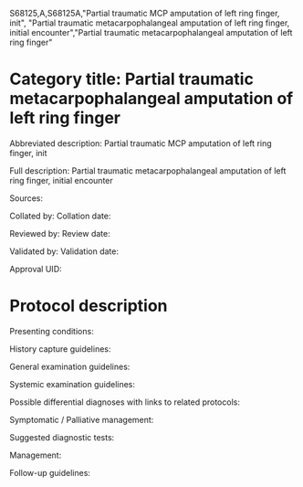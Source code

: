 S68125,A,S68125A,"Partial traumatic MCP amputation of left ring finger, init", "Partial traumatic metacarpophalangeal amputation of left ring finger, initial encounter","Partial traumatic metacarpophalangeal amputation of left ring finger"
# Category title: Partial traumatic metacarpophalangeal amputation of left ring finger

Abbreviated description: Partial traumatic MCP amputation of left ring finger, init

Full description: Partial traumatic metacarpophalangeal amputation of left ring finger, initial encounter

Sources:

Collated by:
Collation date:

Reviewed by:
Review date:

Validated by:
Validation date:

Approval UID:

# Protocol description

Presenting conditions:

History capture guidelines:

General examination guidelines:

Systemic examination guidelines:

Possible differential diagnoses with links to related protocols:

Symptomatic / Palliative management:

Suggested diagnostic tests:

Management:

Follow-up guidelines:
